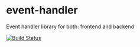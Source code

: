 # event-handler
Event handler library for both: frontend and backend

[![Build Status](https://travis-ci.org/vlavrynovych/event-handler.svg?branch=master)](https://travis-ci.org/vlavrynovych/event-handler)